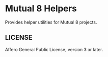 # Mutual 8 Helpers

Provides helper utilities for Mutual 8 projects.

## LICENSE

Affero General Public License, version 3 or later.
